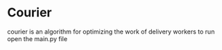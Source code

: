 # Courier
courier is an algorithm for optimizing the work of delivery workers
to run open the main.py file
